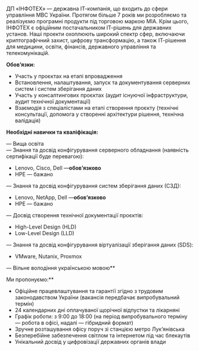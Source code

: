 ДП «ІНФОТЕХ» — державна ІТ-компанія, що входить до сфери управління МВС
України. Протягом більше 7 років ми розробляємо та реалізуємо програмні
продукти під торговою маркою МІА. Крім цього, ІНФОТЕХ є офіційним
постачальником ІТ-рішень для державних установ. Наші проекти охоплюють широкий
спектр сфер, включаючи криптографічний захист, цифрову трансформацію, а також
ІТ-рішення для медицини, освіти, фінансів, державного управління та
телекомунікацій.

**Обов’язки:**

  * Участь у проєктах на етапі впровадження
  * Встановлення, налаштування, запуск та документування серверних систем і систем зберігання даних
  * Участь у консалтингових проєктах (аудит існуючої інфраструктури, аудит технічної документації)
  * Взаємодія з спеціалістами на етапі створення проєкту (технічні консультації, допомога у створенні архітектури рішення, технічна валідація)

**Необхідні навички та кваліфікація:**

— Вища освіта  
— Знання та досвід конфігурування серверного обладнання (наявність
сертифікації буде перевагою):

  * Lenovo, Cisco, Dell —**обов’язково**
  * HPE — бажано

— Знання та досвід конфігурування систем зберігання даних (СЗД):

  * Lenovo, NetApp, Dell —**обов’язково**
  * HPE — бажано

— Досвід створення технічної документації проєктів:

  * High-Level Design (HLD)
  * Low-Level Design (LLD)

— Знання та досвід конфігурування віртуалізації зберігання даних (SDS):

  * VMware, Nutanix, Proxmox

— Вільне володіння українською мовою**  
  
Ми пропонуємо:**

  * Офіційне працевлаштування та гарантії згідно з трудовим законодавством України (вакансія передбачає випробувальний термін)
  * 24 календарних дні оплачуваної щорічної відпустки та лікарняні
  * Графік роботи: з 9:00 до 18:00 (на період випробувального терміну — робота в офісі, надалі — гібридний формат)
  * Зручне розташування офісу поруч зі станцією метро Лук’янівська
  * Безперебійне забезпечення світлом та інтернетом під час блекаутів
  * Унікальний досвід у цифровізації державних органів влади
